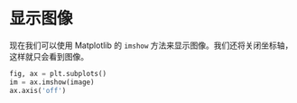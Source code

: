 # 显示图像

现在我们可以使用 Matplotlib 的 `imshow` 方法来显示图像。我们还将关闭坐标轴，这样就只会看到图像。

```python
fig, ax = plt.subplots()
im = ax.imshow(image)
ax.axis('off')
```
